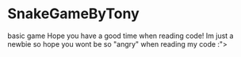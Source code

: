 # SnakeGameByTony
basic game
Hope you have a good time when reading code!
Im just a newbie so hope you wont be so "angry" when reading my code :">
